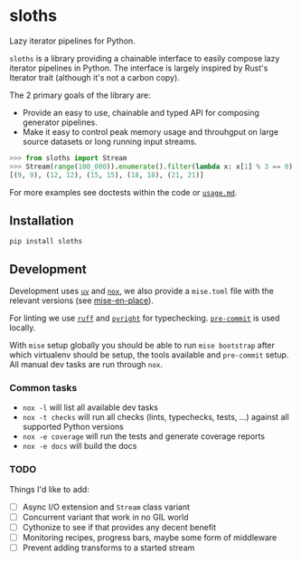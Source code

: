 sloths
======

Lazy iterator pipelines for Python.

`sloths` is a library providing a chainable interface to easily compose lazy iterator pipelines in Python. The interface is largely inspired by Rust's Iterator trait (although it's not a carbon copy).

The 2 primary goals of the library are:

- Provide an easy to use, chainable and typed API for composing generator pipelines.
- Make it easy to control peak memory usage and throuhgput on large source datasets or long running input streams.

```python
>>> from sloths import Stream
>>> Stream(range(100_000)).enumerate().filter(lambda x: x[1] % 3 == 0).skip(3).take(5).collect()
[(9, 9), (12, 12), (15, 15), (18, 18), (21, 21)]

```

For more examples see doctests within the code or [`usage.md`](./docs/usage.md).

Installation
------------

```shell
pip install sloths
```

Development
-----------

Development uses [`uv`](https://docs.astral.sh/uv/) and [`nox`](https://nox.thea.codes), we also provide a `mise.toml` file with the relevant versions (see [mise-en-place](https://mise.jdx.dev)).

For linting we use [`ruff`](https://docs.astral.sh/ruff) and [`pyright`](https://github.com/microsoft/pyright) for typechecking. [`pre-commit`](https://pre-commit.com) is used locally.

With `mise` setup globally you should be able to run `mise bootstrap` after which virtualenv should be setup, the tools available and `pre-commit` setup. All manual dev tasks are run through `nox`.

### Common tasks

- `nox -l` will list all available dev tasks
- `nox -t checks` will run all checks (lints, typechecks, tests, ...) against all supported Python versions
- `nox -e coverage` will run the tests and generate coverage reports
- `nox -e docs` will build the docs

### TODO

Things I'd like to add:

- [ ] Async I/O extension and `Stream` class variant
- [ ] Concurrent variant that work in no GIL world
- [ ] Cythonize to see if that provides any decent benefit
- [ ] Monitoring recipes, progress bars, maybe some form of middleware
- [ ] Prevent adding transforms to a started stream
